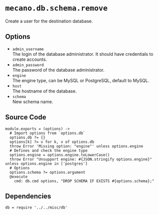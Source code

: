 
# `mecano.db.schema.remove`

Create a user for the destination database.

## Options

*   `admin_username`   
    The login of the database administrator. It should have credentials to 
    create accounts.   
*   `admin_password`   
    The password of the database administrator.   
*   `engine`   
    The engine type, can be MySQL or PostgreSQL, default to MySQL.   
*   `host`   
    The hostname of the database.   
*   `schema`   
    New schema name.

## Source Code

    module.exports = (options) ->
      # Import options from `options.db`
      options.db ?= {}
      options[k] ?= v for k, v of options.db
      throw Error 'Missing option: "engine"' unless options.engine
      # Defines and check the engine type 
      options.engine = options.engine.toLowerCase()
      throw Error "Unsupport engine: #{JSON.stringify options.engine}" unless options.engine in ['postgres']
      # Options
      options.schema ?= options.argument
      @execute
        cmd: db.cmd options, "DROP SCHEMA IF EXISTS #{options.schema};"

## Dependencies

    db = require '../../misc/db'
        
